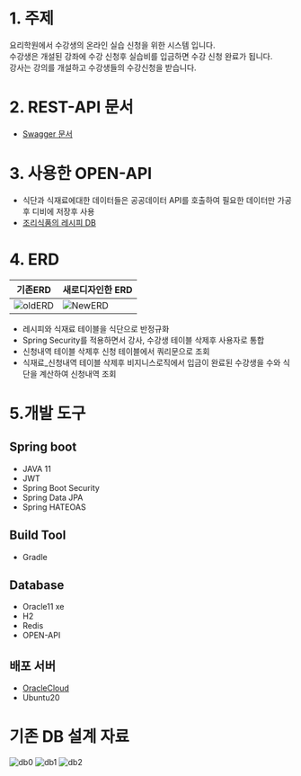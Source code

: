 # 1. 주제
요리학원에서 수강생의 온라인 실습 신청을 위한 시스템 입니다.  
수강생은 개설된 강좌에 수강 신청후 실습비를 입금하면 수강 신청 완료가 됩니다.   
강사는 강의를 개설하고 수강생들의 수강신청을 받습니다.  


# 2. REST-API 문서
- [Swagger 문서](https://hayagou.shop/api/swagger-ui.html)

# 3. 사용한 OPEN-API

- 식단과 식재료에대한 데이터들은 공공데이터 API를 호출하여 필요한 데이터만 가공후 디비에 저장후 사용
- [조리식품의 레시피 DB](http://www.foodsafetykorea.go.kr/api/openApiInfo.do?menu_grp=MENU_GRP31&menu_no=661&show_cnt=10&start_idx=1&svc_no=COOKRCP01)

# 4. ERD

|기존ERD|새로디자인한 ERD|
|--|--|
|![oldERD](https://sat02pap001files.storage.live.com/y4mG25ylLZD0cGttzcGU-QoELKceuPiLL3TH8lTrIW81QWdEk6oKPa-WiO847KMKF_qQoKelvFs7axXSDPiJ24U4wqkpXnTZLoAjkAws48iNsnt6cgp8RieedOAWOsnapaCjVLzgrKIXZPiD1O7LMlllzkbMHuCHVg4WwTRZot3BlL3MFyNcHunl-rwvTaCH8nJPNVl5xn26HHqmGkAscIqWw/%EA%B8%B0%EC%A1%B4ERD.png?psid=1&width=1189&height=925)|![NewERD](https://sat02pap001files.storage.live.com/y4m15FIek_Zp48BugGZVMDnD4NCCWsm286uydVGHoBm37qbFNaVoqRzW_qMiy2s6Qroa0aE2eThKi2NSzV4FnNnDwB7keTSgINAwYXCaw_oitl4lu_Ey67859eru48Kpkr4xRKwdXcO_XgpuG_EKnHVIH88bXmfAeSP-Ma84EAqGgP4--w6e62zWEBSrSWOaKhZ8_fF9O9IHuOZ7MFUocyuIg/%EC%83%88%EB%A1%9C%EB%94%94%EC%9E%90%EC%9D%B8%ED%95%9CERD.png?psid=1&width=1422&height=652)|

- 레시피와 식재료 테이블을 식단으로 반정규화
- Spring Security를 적용하면서 강사, 수강생 테이블 삭제후 사용자로 통합
- 신청내역 테이블 삭제후 신청 테이블에서 쿼리문으로 조회
- 식재료_신청내역 테이블 삭제후 비지니스로직에서 입금이 완료된 수강생을 수와 식단을 계산하여 신청내역 조회

# 5.개발 도구
## Spring boot
- JAVA 11
- JWT
- Spring Boot Security
- Spring Data JPA
- Spring HATEOAS

## Build Tool
- Gradle

## Database
- Oracle11 xe
- H2
- Redis
- OPEN-API

## 배포 서버
- [OracleCloud](https://www.oracle.com/kr/cloud/)
- Ubuntu20
 
# 기존 DB 설계 자료
![db0](https://sat02pap001files.storage.live.com/y4mX2XFBA_QNpltoCWsOvCFZLGj2sDtHTh_6VKk77XobU4BlFzs0NGwB8SgNLcJ_PpplNWfT-VeecMZCxvCEiG8liKQ7hWV0kFVmZNM41lzzA5XN9Et9oKOjU6NToLRyMdQ4ZT5V8uL9hCAj8Am83ttN8B0oi_4UGQsFNMyMxRd8MPECTbNPlN7W4Bxg0fGMRukQSxcaax_yxhmH7aImdhP3Q/db0.jpg?psid=1&width=794&height=1123)
![db1](https://sat02pap001files.storage.live.com/y4mNazF8b_82WB93tOkJzk46Sdb3VWL3VR21isssCYIpv9ULbUQfNM59m6DdwHDQ58LXBal1fxGI-U6K-Xjov7_dBFIN4QELH_3h4Ty-Xb6Nf83yJ45S0siSOnD6BYk-ii20ReUKk3L-CaKF7pux50VmtpaL9nFc4ZbS359TbQA_z3UocPVTjiVw9u7xn3YR_I3Mt5zDzEMOhuuMnY-1kP15g/db1.jpg?psid=1&width=794&height=1123)
![db2](https://sat02pap001files.storage.live.com/y4mfc9hocYDn6vQX5Aaq7nn8l7SGIwYV-N54Csf1q1yvUFcLQ2_O7oiJNnPOWKBuit1sjPIVM85urzz2FFEDmxCEP1MuBcveG9aALe0LaqWqgqajeqx7ojAEtZKHPjVhkKCMuf_L9QuMWxozeKRFLI79bAP1uCVKWoC32kRXnEXyVOWAWvtLSlwdyl08IZ3BeJdP1xuZfIIR0AeIs7p0s6T8w/db2.jpg?psid=1&width=794&height=1123)